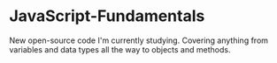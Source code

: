 # JavaScript-Fundamentals
New open-source code I'm currently studying. Covering anything from variables and data types all the way to objects and methods.
